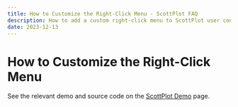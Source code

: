 ```yaml
---
title: How to Customize the Right-Click Menu - ScottPlot FAQ
description: How to add a custom right-click menu to ScottPlot user controls
date: 2023-12-13
---
```


# How to Customize the Right-Click Menu

See the relevant demo and source code on the [ScottPlot Demo](/demo/5.0/#custom-context-menu) page.